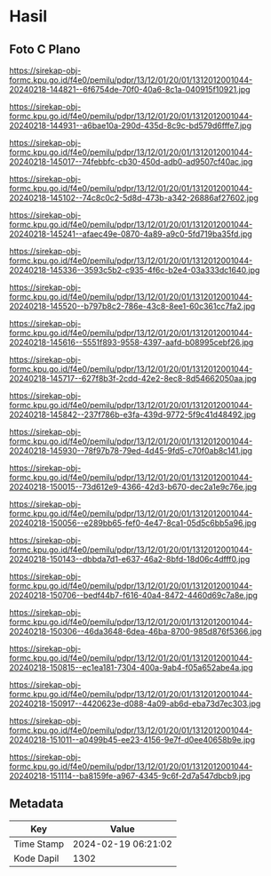 # Hasil

## Foto C Plano

https://sirekap-obj-formc.kpu.go.id/f4e0/pemilu/pdpr/13/12/01/20/01/1312012001044-20240218-144821--6f6754de-70f0-40a6-8c1a-040915f10921.jpg

https://sirekap-obj-formc.kpu.go.id/f4e0/pemilu/pdpr/13/12/01/20/01/1312012001044-20240218-144931--a6bae10a-290d-435d-8c9c-bd579d6fffe7.jpg

https://sirekap-obj-formc.kpu.go.id/f4e0/pemilu/pdpr/13/12/01/20/01/1312012001044-20240218-145017--74febbfc-cb30-450d-adb0-ad9507cf40ac.jpg

https://sirekap-obj-formc.kpu.go.id/f4e0/pemilu/pdpr/13/12/01/20/01/1312012001044-20240218-145102--74c8c0c2-5d8d-473b-a342-26886af27602.jpg

https://sirekap-obj-formc.kpu.go.id/f4e0/pemilu/pdpr/13/12/01/20/01/1312012001044-20240218-145241--afaec49e-0870-4a89-a9c0-5fd719ba35fd.jpg

https://sirekap-obj-formc.kpu.go.id/f4e0/pemilu/pdpr/13/12/01/20/01/1312012001044-20240218-145336--3593c5b2-c935-4f6c-b2e4-03a333dc1640.jpg

https://sirekap-obj-formc.kpu.go.id/f4e0/pemilu/pdpr/13/12/01/20/01/1312012001044-20240218-145520--b797b8c2-786e-43c8-8ee1-60c361cc7fa2.jpg

https://sirekap-obj-formc.kpu.go.id/f4e0/pemilu/pdpr/13/12/01/20/01/1312012001044-20240218-145616--5551f893-9558-4397-aafd-b08995cebf26.jpg

https://sirekap-obj-formc.kpu.go.id/f4e0/pemilu/pdpr/13/12/01/20/01/1312012001044-20240218-145717--627f8b3f-2cdd-42e2-8ec8-8d54662050aa.jpg

https://sirekap-obj-formc.kpu.go.id/f4e0/pemilu/pdpr/13/12/01/20/01/1312012001044-20240218-145842--237f786b-e3fa-439d-9772-5f9c41d48492.jpg

https://sirekap-obj-formc.kpu.go.id/f4e0/pemilu/pdpr/13/12/01/20/01/1312012001044-20240218-145930--78f97b78-79ed-4d45-9fd5-c70f0ab8c141.jpg

https://sirekap-obj-formc.kpu.go.id/f4e0/pemilu/pdpr/13/12/01/20/01/1312012001044-20240218-150015--73d612e9-4366-42d3-b670-dec2a1e9c76e.jpg

https://sirekap-obj-formc.kpu.go.id/f4e0/pemilu/pdpr/13/12/01/20/01/1312012001044-20240218-150056--e289bb65-fef0-4e47-8ca1-05d5c6bb5a96.jpg

https://sirekap-obj-formc.kpu.go.id/f4e0/pemilu/pdpr/13/12/01/20/01/1312012001044-20240218-150143--dbbda7d1-e637-46a2-8bfd-18d06c4dfff0.jpg

https://sirekap-obj-formc.kpu.go.id/f4e0/pemilu/pdpr/13/12/01/20/01/1312012001044-20240218-150706--bedf44b7-f616-40a4-8472-4460d69c7a8e.jpg

https://sirekap-obj-formc.kpu.go.id/f4e0/pemilu/pdpr/13/12/01/20/01/1312012001044-20240218-150306--46da3648-6dea-46ba-8700-985d876f5366.jpg

https://sirekap-obj-formc.kpu.go.id/f4e0/pemilu/pdpr/13/12/01/20/01/1312012001044-20240218-150815--ec1ea181-7304-400a-9ab4-f05a652abe4a.jpg

https://sirekap-obj-formc.kpu.go.id/f4e0/pemilu/pdpr/13/12/01/20/01/1312012001044-20240218-150917--4420623e-d088-4a09-ab6d-eba73d7ec303.jpg

https://sirekap-obj-formc.kpu.go.id/f4e0/pemilu/pdpr/13/12/01/20/01/1312012001044-20240218-151011--a0499b45-ee23-4156-9e7f-d0ee40658b9e.jpg

https://sirekap-obj-formc.kpu.go.id/f4e0/pemilu/pdpr/13/12/01/20/01/1312012001044-20240218-151114--ba8159fe-a967-4345-9c6f-2d7a547dbcb9.jpg


## Metadata

| Key        | Value               |
| ---------- | ------------------- |
| Time Stamp | 2024-02-19 06:21:02 |
| Kode Dapil | 1302                |



